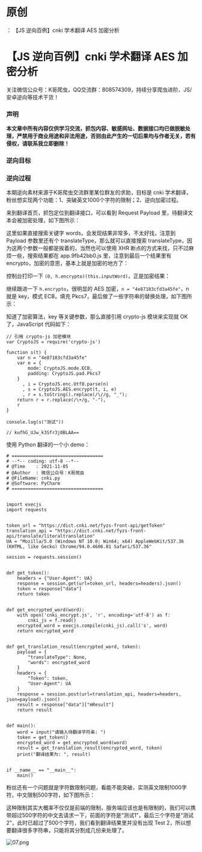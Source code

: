 # 原创
：  【JS 逆向百例】cnki 学术翻译 AES 加密分析

# 【JS 逆向百例】cnki 学术翻译 AES 加密分析

> 
关注微信公众号：K哥爬虫，QQ交流群：808574309，持续分享爬虫进阶、JS/安卓逆向等技术干货！


### 声明

**本文章中所有内容仅供学习交流，抓包内容、敏感网址、数据接口均已做脱敏处理，严禁用于商业用途和非法用途，否则由此产生的一切后果均与作者无关，若有侵权，请联系我立即删除！**

### 逆向目标

### 逆向过程

本期逆向素材来源于K哥爬虫交流群里某位群友的求助，目标是 cnki 学术翻译，粉丝想实现两个功能：1、突破英文1000个字符的限制；2、逆向加密过程。

来到翻译首页，抓包定位到翻译接口，可以看到 Request Payload 里，待翻译文本会被加密处理，如下图所示：

这里如果直接搜索关键字 words，会发现结果非常多，不太好找，注意到 Payload 参数里还有个 translateType，那么就可以直接搜索 translateType，因为这两个参数一般都是挨着的，当然也可以使用 XHR 断点的方式来找，只不过麻烦一些，搜索结果都在 app.9fb42bb0.js 里，注意到最后一个结果里有 encrypto，加密的意思，基本上就是加密的地方了：

控制台打印一下 `(0, h.encrypto)(this.inputWord)`，正是加密结果：

继续跟进一下 `h.encrypto`，很明显的 AES 加密，`n = "4e87183cfd3a45fe"`，n 就是 key，模式 ECB，填充 Pkcs7，最后做了一些字符串的替换处理，如下图所示：

知道了加密算法，key 等关键参数，那么直接引用 crypto-js 模块来实现就 OK 了，JavaScript 代码如下：

```
// 引用 crypto-js 加密模块
var CryptoJS = require('crypto-js')

function s(t) {
    var n = "4e87183cfd3a45fe"
    var e = {
        mode: CryptoJS.mode.ECB,
        padding: CryptoJS.pad.Pkcs7
    }
      , i = CryptoJS.enc.Utf8.parse(n)
      , s = CryptoJS.AES.encrypt(t, i, e)
      , r = s.toString().replace(/\//g, "_");
    return r = r.replace(/\+/g, "-"),
    r
}

console.log(s("测试"))

// kufhG_UJw_k3Sfr3j0BLAA==

```

使用 Python 翻译的一个小 demo：

```
# ==================================
# --*-- coding: utf-8 --*--
# @Time    : 2021-11-05
# @Author  : 微信公众号：K哥爬虫
# @FileName: cnki.py
# @Software: PyCharm
# ==================================


import execjs
import requests


token_url = "https://dict.cnki.net/fyzs-front-api/getToken"
translation_api = "https://dict.cnki.net/fyzs-front-api/translate/literaltranslation"
UA = "Mozilla/5.0 (Windows NT 10.0; Win64; x64) AppleWebKit/537.36 (KHTML, like Gecko) Chrome/94.0.4606.81 Safari/537.36"

session = requests.session()


def get_token():
    headers = {"User-Agent": UA}
    response = session.get(url=token_url, headers=headers).json()
    token = response["data"]
    return token


def get_encrypted_word(word):
    with open('cnki_encrypt.js', 'r', encoding='utf-8') as f:
        cnki_js = f.read()
    encrypted_word = execjs.compile(cnki_js).call('s', word)
    return encrypted_word


def get_translation_result(encrypted_word, token):
    payload = {
        "translateType": None,
        "words": encrypted_word
    }
    headers = {
        "Token": token,
        "User-Agent": UA
    }
    response = session.post(url=translation_api, headers=headers, json=payload).json()
    result = response["data"]["mResult"]
    return result


def main():
    word = input("请输入待翻译字符串: ")
    token = get_token()
    encrypted_word = get_encrypted_word(word)
    result = get_translation_result(encrypted_word, token)
    print("翻译结果为: ", result)


if __name__ == "__main__":
    main()

```

粉丝还有一个问题就是字符数限制问题，看能不能突破，实测英文限制1000字符，中文限制500字符，如下图所示：

这种限制其实大概率不仅仅是前端的限制，服务端应该也是有限制的，我们可以携带超过500字符的中文去请求一下，前面的字符是“测试1”，最后三个字符是“测试2”，此时已超过了500个字符，我们看到翻译结果里并没有出现 Test 2，所以想要翻译很多字符串，只能将其分割成几份来处理了。

<img alt="07.png" src="https://i-blog.csdnimg.cn/blog_migrate/f4bccd3bc3812657c5499e2f2b230b24.png"/><br/> <img alt="" src="https://i-blog.csdnimg.cn/blog_migrate/3253d5b98c0f27887164229c7ec89a36.png"/>
